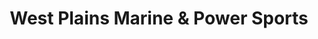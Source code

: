 ---
title: "West Plains Marine & Power Sports"
url: /west-plains/west-plains-marine-and-power-sports/
shop: boat
---